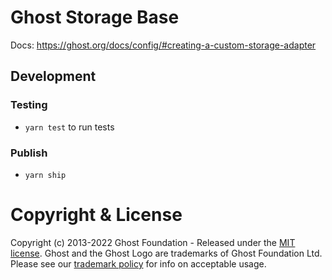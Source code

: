 # Ghost Storage Base

Docs: https://ghost.org/docs/config/#creating-a-custom-storage-adapter

## Development

### Testing

- `yarn test` to run tests

### Publish

- `yarn ship`

# Copyright & License

Copyright (c) 2013-2022 Ghost Foundation - Released under the [MIT license](LICENSE). Ghost and the Ghost Logo are trademarks of Ghost Foundation Ltd. Please see our [trademark policy](https://ghost.org/trademark/) for info on acceptable usage.
